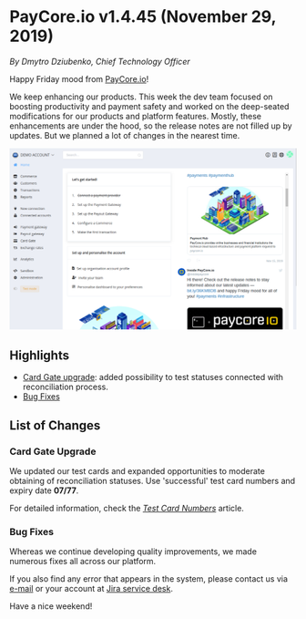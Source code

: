 # **PayCore.io v1.4.45 (November 29, 2019)**

*By Dmytro Dziubenko, Chief Technology Officer*

Happy Friday mood from [PayCore.io](https://paycore.io/)!

We keep enhancing our products. This week the dev team focused on boosting productivity and payment safety and worked on the deep-seated modifications for our products and platform features. Mostly, these enhancements are under the hood, so the release notes are not filled up by updates. But we planned a lot of changes in the nearest time.

![Dashboard View](images/v1.4.45/dashboard-view.png)

## Highlights

* [Card Gate upgrade](#test-card-upgrade): added possibility to test statuses connected with reconciliation process.
* [Bug Fixes](#bug-fixes)

## List of Changes

### Card Gate Upgrade

We updated our test cards and expanded opportunities to moderate obtaining of reconciliation statuses. Use 'successful' test card numbers and expiry date **07/77**.

For detailed information, check the [*Test Card Numbers*](/connectors/test/test-card-numbers/) article.

<!--
### New Integration

| Provider | Name  | New features |
|:-:|:-:|:-:|
| <img src="https://static.openfintech.io/payment_providers/xpate/logo.svg?w=70" width="70px"> | [xpate](/connectors/xpate/) | Host-to-host connection |
-->

### Bug Fixes

Whereas we continue developing quality improvements, we made numerous fixes all across our platform.

If you also find any error that appears in the system, please contact us via [e-mail](mailto:support@paycore.io) or your account at [Jira service desk](https://support.paycore.io).

Have a nice weekend!